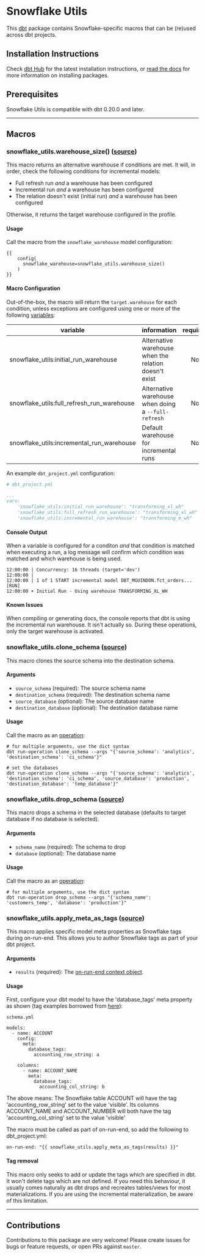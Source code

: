 # Snowflake Utils

This [dbt](https://github.com/dbt-labs/dbt-core) package contains Snowflake-specific macros that can be (re)used across dbt projects.

## Installation Instructions
Check [dbt Hub](https://hub.getdbt.com/montreal-analytics/snowflake_utils/latest/) for the latest installation instructions, or [read the docs](https://docs.getdbt.com/docs/package-management) for more information on installing packages.

## Prerequisites
Snowflake Utils is compatible with dbt 0.20.0 and later.

----

## Macros

### snowflake_utils.warehouse_size() ([source](macros/warehouse_size.sql))
This macro returns an alternative warehouse if conditions are met. It will, in order, check the following conditions for incremental models:

- Full refresh run _and_ a warehouse has been configured
- Incremental run _and_ a warehouse has been configured
- The relation doesn't exist (initial run) _and_ a warehouse has been configured

Otherwise, it returns the target warehouse configured in the profile.

#### Usage

Call the macro from the `snowflake_warehouse` model configuration:
```
{{ 
    config(
      snowflake_warehouse=snowflake_utils.warehouse_size()
    )
}}
```

#### Macro Configuration

Out-of-the-box, the macro will return the `target.warehouse` for each condition, unless exceptions are configured using one or more of the following [variables](https://docs.getdbt.com/docs/using-variables):

| variable | information | required |
|----------|-------------|:--------:|
|snowflake_utils:initial_run_warehouse|Alternative warehouse when the relation doesn't exist|No|
|snowflake_utils:full_refresh_run_warehouse|Alternative warehouse when doing a `--full-refresh`|No|
|snowflake_utils:incremental_run_warehouse|Default warehouse for incremental runs|No|

An example `dbt_project.yml` configuration:

```yml
# dbt_project.yml

...
vars:
    'snowflake_utils:initial_run_warehouse': "transforming_xl_wh"
    'snowflake_utils:full_refresh_run_warehouse': "transforming_xl_wh"
    'snowflake_utils:incremental_run_warehouse': "transforming_m_wh"
```

#### Console Output

When a variable is configured for a conditon _and_ that condition is matched when executing a run, a log message will confirm which condition was matched and which warehouse is being used.

```
12:00:00 | Concurrency: 16 threads (target='dev')
12:00:00 | 
12:00:00 | 1 of 1 START incremental model DBT_MGUINDON.fct_orders... [RUN]
12:00:00 + Initial Run - Using warehouse TRANSFORMING_XL_WH
```
#### Known Issues
When compiling or generating docs, the console reports that dbt is using the incremental run warehouse. It isn't actually so. During these operations, only the target warehouse is activated.

### snowflake_utils.clone_schema ([source](macros/clone_schema.sql))
This macro clones the source schema into the destination schema.

#### Arguments
* `source_schema` (required): The source schema name
* `destination_schema` (required): The destination schema name
* `source_database` (optional): The source database name
* `destination_database` (optional): The destination database name

#### Usage

Call the macro as an [operation](https://docs.getdbt.com/docs/using-operations):

```
# for multiple arguments, use the dict syntax
dbt run-operation clone_schema --args "{'source_schema': 'analytics', 'destination_schema': 'ci_schema'}"

# set the databases
dbt run-operation clone_schema --args "{'source_schema': 'analytics', 'destination_schema': 'ci_schema', 'source_database': 'production', 'destination_database': 'temp_database'}"
```

### snowflake_utils.drop_schema ([source](macros/drop_schema.sql))
This macro drops a schema in the selected database (defaults to target database if no database is selected).

#### Arguments
* `schema_name` (required): The schema to drop
* `database` (optional): The database name

#### Usage

Call the macro as an [operation](https://docs.getdbt.com/docs/using-operations):

```
# for multiple arguments, use the dict syntax
dbt run-operation drop_schema --args "{'schema_name': 'customers_temp', 'database': 'production'}"
```

### snowflake_utils.apply_meta_as_tags ([source](macros/apply_meta_as_tags.sql))
This macro applies specific model meta properties as Snowflake tags during on-run-end. This allows you to author Snowflake tags as part of your dbt project.

#### Arguments
* `results` (required): The [on-run-end context object](https://docs.getdbt.com/reference/dbt-jinja-functions/on-run-end-context).

#### Usage

First, configure your dbt model to have the 'database_tags' meta property as shown (tag examples borrowed from [here](https://docs.snowflake.com/en/user-guide/tag-based-masking-policies.html)):

```
schema.yml

models:
  - name: ACCOUNT
    config:
      meta:
        database_tags:
          accounting_row_string: a

    columns:
      - name: ACCOUNT_NAME
        meta:
          database_tags:
            accounting_col_string: b
```

The above means:
The Snowflake table ACCOUNT will have the tag 'accounting_row_string' set to the value 'visible'.
Its columns ACCOUNT_NAME and ACCOUNT_NUMBER will both have the tag 'accounting_col_string' set to the value 'visible'

The macro must be called as part of on-run-end, so add the following to dbt_project.yml:
```
on-run-end: "{{ snowflake_utils.apply_meta_as_tags(results) }}"
```

#### Tag removal
This macro only seeks to add or update the tags which are specified in dbt. It won't delete tags which are not defined.
If you need this behaviour, it usually comes naturally as dbt drops and recreates tables/views for most materializations.
If you are using the incremental materialization, be aware of this limitation.


----

## Contributions
Contributions to this package are very welcome! Please create issues for bugs or feature requests, or open PRs against `master`.
